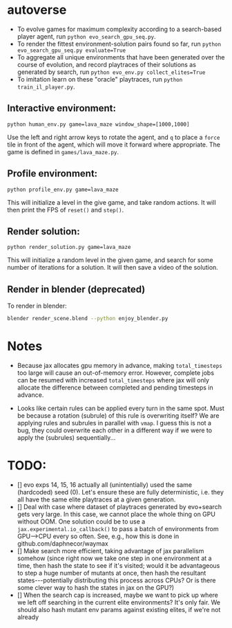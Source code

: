 # autoverse

- To evolve games for maximum complexity according to a search-based player agent, run `python evo_search_gpu_seq.py`.
- To render the fittest environment-solution pairs found so far, run `python evo_search_gpu_seq.py evaluate=True`
- To aggregate all unique environments that have been generated over the course of evolution, and record playtraces of their solutions as generated by search, run `python evo_env.py collect_elites=True`
- To imitation learn on these "oracle" playtraces, run `python train_il_player.py`.

## Interactive environment:
```
python human_env.py game=lava_maze window_shape=[1000,1000]
```
Use the left and right arrow keys to rotate the agent, and `q` to place a `force` tile in front of the agent, which will
move it forward where appropriate. The game is defined in `games/lava_maze.py`.

## Profile environment:
```
python profile_env.py game=lava_maze
```
This will initialize a level in the give game, and take random actions. It will then print the FPS of `reset()` and `step()`.

## Render solution:
```
python render_solution.py game=lava_maze
```
This will initialize a random level in the given game, and search for some number of iterations for a solution. It will
then save a video of the solution.

## Render in blender (deprecated)
To render in blender:
```bash
blender render_scene.blend --python enjoy_blender.py
```

# Notes

- Because jax allocates gpu memory in advance, making `total_timesteps` too large will cause an out-of-memory error. However, complete jobs can be resumed with increased `total_timesteps` where jax will only allocate the difference between completed and pending timesteps in advance.

- Looks like certain rules can be applied every turn in the same spot. Must be because a rotation (subrule) of this rule is overwriting itself? We are applying rules and subrules in parallel with `vmap`. I guess this is not a bug, they could overwrite each other in a different way if we were to apply the (subrules) sequentially...

# TODO:

- [] evo exps 14, 15, 16 actually all (unintentially) used the same (hardcoded) seed (0). Let's ensure these are fully deterministic, i.e. they all have the same elite playtraces at a given generation.
- [] Deal with case where dataset of playtraces generated by evo+search gets very large. In this case, we cannot place the whole thing on GPU without OOM. One solution could be to use a `jax.experimental.io_callback()` to pass a batch of environments from GPU-->CPU every so often. See, e.g., how this is done in github.com/daphnecor/waymax
- [] Make search more efficient, taking advantage of jax parallelism somehow (since right now we take one step in one environment at a time, then hash the state to see if it's visited; would it be advantageous to step a huge number of mutants at once, then hash the resultant states---potentially distributing this process across CPUs? Or is there some clever way to hash the states in jax on the GPU?)
- [] When the search cap is increased, maybe we want to pick up where we left off searching in the current elite environments? It's only fair. We should also hash mutant env params against existing elites, if we're not already